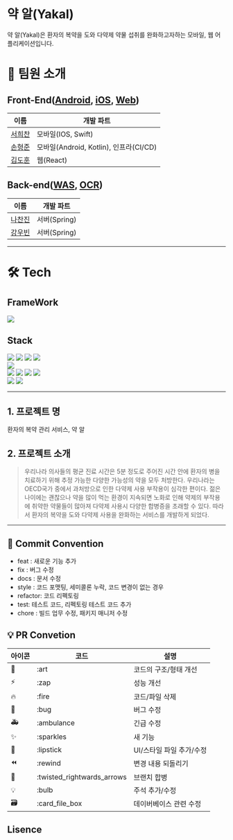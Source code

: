 # 약 알(Yakal)

약 알(Yakal)은 환자의 복약을 도와 다약제 약물 섭취를 완화하고자하는 모바일, 웹 어플리케이션입니다.

# 👋 팀원 소개

## Front-End([Android](./frontend-android/README.md), [iOS](./frontend-ios/README.md), [Web](./frontend-web/README.md))

| 이름                                      | 개발 파트                              |
| ----------------------------------------- | -------------------------------------- |
| [서희찬](https://github.com/seochan99)    | 모바일(IOS, Swift)                     |
| [손형준](https://github.com/HyungJoonSon) | 모바일(Android, Kotlin), 인프라(CI/CD) |
| [김도훈](https://github.com/DoHunKim1215) | 웹(React)                              |

## Back-end([WAS](./backend-server/README.md), [OCR](./ocr/README.md))

| 이름                                  | 개발 파트    |
| ------------------------------------- | ------------ |
| [나찬진](https://github.com/ckswls56) | 서버(Spring) |
| [강우빈](https://github.com/Shortood) | 서버(Spring) |

---

# 🛠️ Tech

## FrameWork

<div>
    <img src="https://img.shields.io/badge/Spring Boot-6DB33F?style=for-the-badge&logo=Spring Boot&logoColor=white" />
</div>

## Stack

<div>
    <img src="https://img.shields.io/badge/Java-ED8B00?style=for-the-badge&logo=openjdk&logoColor=white"/>
    <img src="https://img.shields.io/badge/Swift-FA7343?style=for-the-badge&logo=swift&logoColor=white" />
    <img src="https://img.shields.io/badge/React-61DAFB?style=for-the-badge&logo=React&logoColor=white">
    <img src="https://img.shields.io/badge/Android-3DDC84?style=for-the-badge&logo=Android&logoColor=white">
    <br>
    <!-- Front 추가 -->
    <img src="https://img.shields.io/badge/http-0.13.6-red?style=for-the-badge"/>
    <br>
    <img src="https://img.shields.io/badge/JPA-6DB33F?style=for-the-badge&logo=Spring Boot&logoColor=white" />
    <img src="https://img.shields.io/badge/Spring_Security-6DB33F?style=for-the-badge&logo=Spring-Security&logoColor=white"/>
    <img src="https://img.shields.io/badge/json%20web%20tokens-323330?style=for-the-badge&logo=json-web-tokens&logoColor=pink"/>
    <img src="https://img.shields.io/badge/Hibernate-59666C?style=for-the-badge&logo=Hibernate&logoColor=white" />
    <br>
    <img src="https://img.shields.io/badge/MySQL-4479A1?style=for-the-badge&logo=MySQL&logoColor=white"/>
    <img src="https://img.shields.io/badge/Firebase-FFCA28?style=for-the-badge&logo=firebase&logoColor=black"/>
</div>

---

## 1. 프로젝트 명

환자의 복약 관리 서비스, 약 알

## 2. 프로젝트 소개

> 우리나라 의사들의 평균 진료 시간은 5분 정도로 주어진 시간 안에 환자의 병을 치료하기 위해 추정 가능한 다양한 가능성의 약을 모두 처방한다. 우리나라는 OECD국가 중에서 과처방으로 인한 다약제 사용 부작용이 심각한 편이다. 젊은 나이에는 괜찮으나 약을 많이 먹는 환경이 지속되면 노화로 인해 약제의 부작용에 취약한 약물들이 많아져 다약제 사용시 다양한 합병증을 초래할 수 있다. 따라서 환자의 복약을 도와 다약제 사용을 완화하는 서비스를 개발하게 되었다.

---

## 🎯 Commit Convention

-   feat : 새로운 기능 추가
-   fix : 버그 수정
-   docs : 문서 수정
-   style : 코드 포맷팅, 세미콜론 누락, 코드 변경이 없는 경우
-   refactor: 코드 리펙토링
-   test: 테스트 코드, 리펙토링 테스트 코드 추가
-   chore : 빌드 업무 수정, 패키지 매니저 수정

## 💡 PR Convetion

| 아이콘 | 코드                       | 설명                     |
| ------ | -------------------------- | ------------------------ |
| 🎨     | :art                       | 코드의 구조/형태 개선    |
| ⚡️    | :zap                       | 성능 개선                |
| 🔥     | :fire                      | 코드/파일 삭제           |
| 🐛     | :bug                       | 버그 수정                |
| 🚑     | :ambulance                 | 긴급 수정                |
| ✨     | :sparkles                  | 새 기능                  |
| 💄     | :lipstick                  | UI/스타일 파일 추가/수정 |
| ⏪     | :rewind                    | 변경 내용 되돌리기       |
| 🔀     | :twisted_rightwards_arrows | 브랜치 합병              |
| 💡     | :bulb                      | 주석 추가/수정           |
| 🗃      | :card_file_box             | 데이버베이스 관련 수정   |

## Lisence

